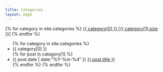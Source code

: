 ```yaml
---
title: Categories
layout: page
---
```


<div id='cat_cloud'>
{% for category in site.categories %}
<a class="post-tag" href="#{{ category[0] }}" title="{{ category[0] }}" rel="{{ category[1].size }}">{{ category[0]   }} [{{ category[1].size }}]</a>
{% endfor %}
</div>

<ul class="listing">
{% for category in site.categories %}
  <li class="listing-seperator-cat" id="{{ category[0] }}">{{ category[0]  }}</li>
{% for post in category[1] %}
  <li class="listing-item">
  <time datetime="{{ post.date | date:"%Y-%m-%d" }}">{{ post.date | date:"%Y-%m-%d" }}</time>
  <a href="{{ site.url }}{{ post.url }}" title="{{ post.title }}">{{ post.title }}</a>
  </li>
{% endfor %}
{% endfor %}
</ul>

<script src="/media/js/jquery.tagcloud.js" type="text/javascript" charset="utf-8"></script> 
<script language="javascript">
$.fn.tagcloud.defaults = {
    size: {start: 1, end: 1, unit: 'em'},
      // color: {start: '#f8e0e6', end: '#ff3333'}
};

$(function () {
    $('#tag_cloud a').tagcloud();
});
</script>
